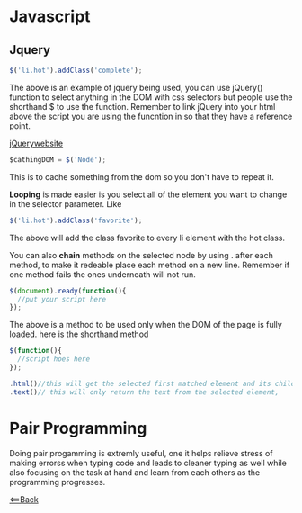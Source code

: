 # Javascript  

## Jquery  


```Javascript
$('li.hot').addClass('complete');
```

The above is an example of jquery being used, you can use jQuery() function to select anything in the DOM with css selectors but people use the shorthand $ to use the function. Remember to link jQuery into your html above the script you are using the funcntion in so that they have a reference point.  

[jQuerywebsite](http://jquery.org)  


```Javascript
$cathingDOM = $('Node');
```

This is to cache something from the dom so you don't have to repeat it.

**Looping** is made easier is you select all of the element you want to change in the selector parameter. Like  
```Javascript
$('li.hot').addClass('favorite');
```
The above will add the class favorite to every li element with the hot class. 

You can also **chain** methods on the selected node by using . after each method, to make it redeable place each method on a new line. Remember if one method fails the ones underneath will not run.  


```Javascript
$(document).ready(function(){
  //put your script here
});
```  

The above is a method to be used only when the DOM of the page is fully loaded. here is the shorthand method  

```Javascript
$(function(){
  //script hoes here
});
```  

```Javascript
.html()//this will get the selected first matched element and its child and return the entire html code Ex:$('ul').html(); returns <li>1</li> <li>2</li>
.text()// this will only return the text from the selected element, 
```



# Pair Programming

Doing pair progamming is extremly useful, one it helps relieve stress of making errorss when typing code and leads to cleaner typing as well while also focusing on the task at hand and learn from each others as the programming progresses.  


[<==Back](../README.md)